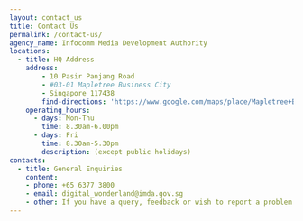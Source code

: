 ```yaml
---
layout: contact_us
title: Contact Us
permalink: /contact-us/
agency_name: Infocomm Media Development Authority
locations:
  - title: HQ Address
    address:
        - 10 Pasir Panjang Road 
        - #03-01 Mapletree Business City
        - Singapore 117438
        find-directions: 'https://www.google.com/maps/place/Mapletree+Business+City/@1.2742257,103.7977634,17z/data=!4m8!1m2!2m1!1s10+Pasir+Panjang+Road+%2310-01+Mapletree+Business+City+Singapore+117438!3m4!1s0x31da1bc1c1bb8d11:0xe0eb605f8b2ff167!8m2!3d1.2741967!4d103.7999602'
    operating_hours:
      - days: Mon-Thu
        time: 8.30am-6.00pm
      - days: Fri
        time: 8.30am-5.30pm
        description: (except public holidays)
contacts:
  - title: General Enquiries
    content:
    - phone: +65 6377 3800
    - email: digital_wonderland@imda.gov.sg
    - other: If you have a query, feedback or wish to report a problem related to this website, please fill in the [online form] (https://form.gov.sg/#!/5a9ce876b3a3b6006e6b8335){:target="_blank"}
---
```




